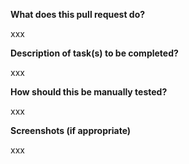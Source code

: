 **What does this pull request do?**

xxx

**Description of task(s) to be completed?**

xxx

**How should this be manually tested?**

xxx

**Screenshots (if appropriate)**

xxx
